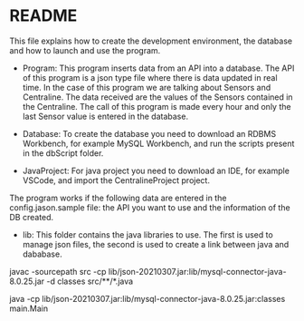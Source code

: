 # README
This file explains how to create the development environment, the database and how to launch and use the program.

- Program: 
This program inserts data from an API into a database. The API of this program is a json type file where there is data updated in real time. In the case of this program we are talking about Sensors and Centraline. The data received are the values of the Sensors contained in the Centraline.
The call of this program is made every hour and only the last Sensor value is entered in the database.

- Database: 
To create the database you need to download an RDBMS Workbench, for example MySQL Workbench, and run the scripts present in the dbScript folder.

- JavaProject: 
For java project you need to download an IDE, for example VSCode, and import the CentralineProject project.

The program works if the following data are entered in the config.jason.sample file: the API you want to use and the information of the DB created.

- lib: 
This folder contains the java libraries to use. The first is used to manage json files, the second is used to create a link between java and dababase.


javac -sourcepath src -cp lib/json-20210307.jar:lib/mysql-connector-java-8.0.25.jar -d classes src/**/*.java

java -cp lib/json-20210307.jar:lib/mysql-connector-java-8.0.25.jar:classes main.Main